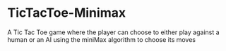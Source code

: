 # TicTacToe-Minimax
A Tic Tac Toe game where the player can choose to either play against a human or an AI using the miniMax algorithm to choose its moves
